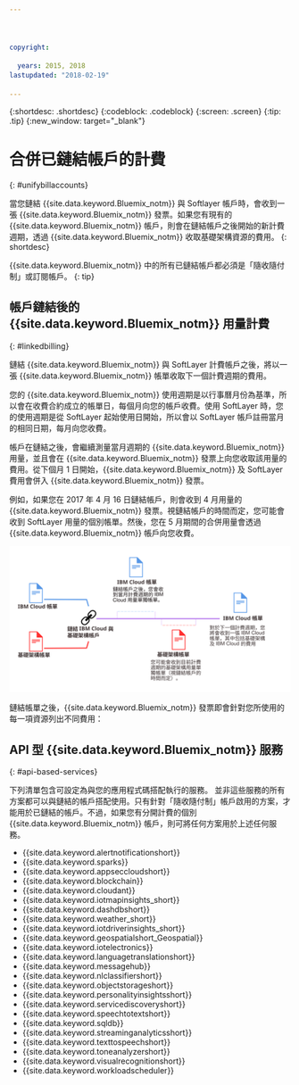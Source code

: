 ```yaml
---



copyright:

  years: 2015, 2018
lastupdated: "2018-02-19"

---
```


{:shortdesc: .shortdesc}
{:codeblock: .codeblock}
{:screen: .screen}
{:tip: .tip}
{:new_window: target="_blank"}

# 合併已鏈結帳戶的計費
{: #unifybillaccounts}

當您鏈結 {{site.data.keyword.Bluemix_notm}} 與 Softlayer 帳戶時，會收到一張 {{site.data.keyword.Bluemix_notm}} 發票。如果您有現有的 {{site.data.keyword.Bluemix_notm}} 帳戶，則會在鏈結帳戶之後開始的新計費週期，透過 {{site.data.keyword.Bluemix_notm}} 收取基礎架構資源的費用。
{: shortdesc}

{{site.data.keyword.Bluemix_notm}} 中的所有已鏈結帳戶都必須是「隨收隨付制」或訂閱帳戶。
{: tip}

## 帳戶鏈結後的 {{site.data.keyword.Bluemix_notm}} 用量計費
{: #linkedbilling}

鏈結 {{site.data.keyword.Bluemix_notm}} 與 SoftLayer 計費帳戶之後，將以一張 {{site.data.keyword.Bluemix_notm}} 帳單收取下一個計費週期的費用。


您的 {{site.data.keyword.Bluemix_notm}} 使用週期是以行事曆月份為基準，所以會在收費合約成立的帳單日，每個月向您的帳戶收費。使用 SoftLayer 時，您的使用週期是從 SoftLayer 起始使用日開始，所以會以 SoftLayer 帳戶註冊當月的相同日期，每月向您收費。

帳戶在鏈結之後，會繼續測量當月週期的 {{site.data.keyword.Bluemix_notm}} 用量，並且會在 {{site.data.keyword.Bluemix_notm}} 發票上向您收取該用量的費用。從下個月 1 日開始，{{site.data.keyword.Bluemix_notm}} 及 SoftLayer 費用會併入 {{site.data.keyword.Bluemix_notm}} 發票。

例如，如果您在 2017 年 4 月 16 日鏈結帳戶，則會收到 4 月用量的 {{site.data.keyword.Bluemix_notm}} 發票。視鏈結帳戶的時間而定，您可能會收到 SoftLayer 用量的個別帳單。然後，您在 5 月期間的合併用量會透過 {{site.data.keyword.Bluemix_notm}} 帳戶向您收費。

![鏈結 IBM Cloud 及 SoftLayer 帳戶摘要](images/IBMCloudSoftLayerBill.svg)

鏈結帳單之後，{{site.data.keyword.Bluemix_notm}} 發票即會針對您所使用的每一項資源列出不同費用：

## API 型 {{site.data.keyword.Bluemix_notm}} 服務
{: #api-based-services}

下列清單包含可設定為與您的應用程式碼搭配執行的服務。
並非這些服務的所有方案都可以與鏈結的帳戶搭配使用。只有針對「隨收隨付制」帳戶啟用的方案，才能用於已鏈結的帳戶。不過，如果您有分開計費的個別 {{site.data.keyword.Bluemix_notm}} 帳戶，則可將任何方案用於上述任何服務。

* {{site.data.keyword.alertnotificationshort}}
* {{site.data.keyword.sparks}}
* {{site.data.keyword.appseccloudshort}}
* {{site.data.keyword.blockchain}}
* {{site.data.keyword.cloudant}}
* {{site.data.keyword.iotmapinsights_short}}
* {{site.data.keyword.dashdbshort}}
* {{site.data.keyword.weather_short}}
* {{site.data.keyword.iotdriverinsights_short}}
* {{site.data.keyword.geospatialshort_Geospatial}}
* {{site.data.keyword.iotelectronics}}
* {{site.data.keyword.languagetranslationshort}}
* {{site.data.keyword.messagehub}}
* {{site.data.keyword.nlclassifiershort}}
* {{site.data.keyword.objectstorageshort}}
* {{site.data.keyword.personalityinsightsshort}}
* {{site.data.keyword.servicediscoveryshort}}
* {{site.data.keyword.speechtotextshort}}
* {{site.data.keyword.sqldb}}
* {{site.data.keyword.streaminganalyticsshort}}
* {{site.data.keyword.texttospeechshort}}
* {{site.data.keyword.toneanalyzershort}}
* {{site.data.keyword.visualrecognitionshort}}
* {{site.data.keyword.workloadscheduler}}
